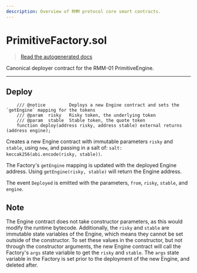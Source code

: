 ```yaml
---
description: Overview of RMM protocol core smart contracts.
---
```


# PrimitiveFactory.sol

> [Read the autogenerated docs](/technical/smart-contracts/autogenerated-docs/core/PrimitiveFactory)

Canonical deployer contract for the RMM-01 PrimitiveEngine.

---

## Deploy

```
    /// @notice         Deploys a new Engine contract and sets the `getEngine` mapping for the tokens
    /// @param  risky   Risky token, the underlying token
    /// @param  stable  Stable token, the quote token
    function deploy(address risky, address stable) external returns (address engine);
```

Creates a new Engine contract with immutable parameters `risky` and `stable`, using `new`, and passing in a salt of: `salt: keccak256(abi.encode(risky, stable))`.

The Factory's `getEngine` mapping is updated with the deployed Engine address. Using `getEngine(risky, stable)` will return the Engine address.

The event `Deployed` is emitted with the parameters, `from`, `risky`, `stable`, and `engine`.

## Note

The Engine contract does not take constructor parameters, as this would modify the runtime bytecode. Additionally, the `risky` and `stable` are immutable state variables of the Engine, which means they cannot be set outside of the constructor. To set these values in the constructor, but not through the constructor arguments, the new Engine contract will call the Factory's `args` state variable to get the `risky` and `stable`. The `args` state variable in the Factory is set prior to the deployment of the new Engine, and deleted after.
